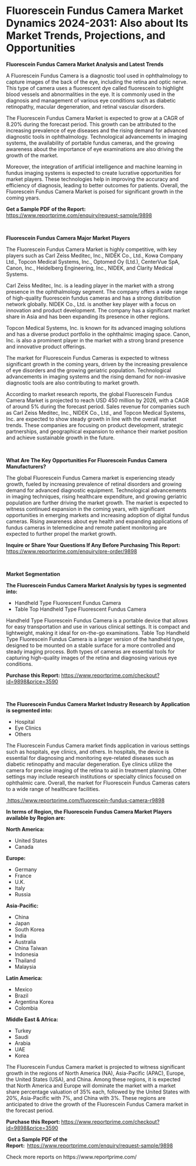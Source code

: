 <p><h1>Fluorescein Fundus Camera Market Dynamics 2024-2031: Also about Its Market Trends, Projections, and Opportunities</h1></p><p><strong>Fluorescein Fundus Camera Market Analysis and Latest Trends</strong></p>
<p><p>A Fluorescein Fundus Camera is a diagnostic tool used in ophthalmology to capture images of the back of the eye, including the retina and optic nerve. This type of camera uses a fluorescent dye called fluorescein to highlight blood vessels and abnormalities in the eye. It is commonly used in the diagnosis and management of various eye conditions such as diabetic retinopathy, macular degeneration, and retinal vascular disorders.</p><p>The Fluorescein Fundus Camera Market is expected to grow at a CAGR of 8.20% during the forecast period. This growth can be attributed to the increasing prevalence of eye diseases and the rising demand for advanced diagnostic tools in ophthalmology. Technological advancements in imaging systems, the availability of portable fundus cameras, and the growing awareness about the importance of eye examinations are also driving the growth of the market.</p><p>Moreover, the integration of artificial intelligence and machine learning in fundus imaging systems is expected to create lucrative opportunities for market players. These technologies help in improving the accuracy and efficiency of diagnosis, leading to better outcomes for patients. Overall, the Fluorescein Fundus Camera Market is poised for significant growth in the coming years.</p></p>
<p><strong>Get a Sample PDF of the Report:&nbsp;</strong> <a href="https://www.reportprime.com/enquiry/request-sample/9898">https://www.reportprime.com/enquiry/request-sample/9898</a></p>
<p>&nbsp;</p>
<p><strong>Fluorescein Fundus Camera Major Market Players</strong></p>
<p><p>The Fluorescein Fundus Camera Market is highly competitive, with key players such as Carl Zeiss Meditec, Inc., NIDEK Co., Ltd., Kowa Company Ltd., Topcon Medical Systems, Inc., Optomed Oy (Ltd.), CenterVue SpA, Canon, Inc., Heidelberg Engineering, Inc., NIDEK, and Clarity Medical Systems. </p><p>Carl Zeiss Meditec, Inc. is a leading player in the market with a strong presence in the ophthalmology segment. The company offers a wide range of high-quality fluorescein fundus cameras and has a strong distribution network globally. NIDEK Co., Ltd. is another key player with a focus on innovation and product development. The company has a significant market share in Asia and has been expanding its presence in other regions.</p><p>Topcon Medical Systems, Inc. is known for its advanced imaging solutions and has a diverse product portfolio in the ophthalmic imaging space. Canon, Inc. is also a prominent player in the market with a strong brand presence and innovative product offerings. </p><p>The market for Fluorescein Fundus Cameras is expected to witness significant growth in the coming years, driven by the increasing prevalence of eye disorders and the growing geriatric population. Technological advancements in imaging systems and the rising demand for non-invasive diagnostic tools are also contributing to market growth.</p><p>According to market research reports, the global Fluorescein Fundus Camera Market is projected to reach USD 450 million by 2026, with a CAGR of around 5% during the forecast period. Sales revenue for companies such as Carl Zeiss Meditec, Inc., NIDEK Co., Ltd., and Topcon Medical Systems, Inc. are expected to show steady growth in line with the overall market trends. These companies are focusing on product development, strategic partnerships, and geographical expansion to enhance their market position and achieve sustainable growth in the future.</p></p>
<p>&nbsp;</p>
<p><strong>What Are The Key Opportunities For Fluorescein Fundus Camera Manufacturers?</strong></p>
<p><p>The global Fluorescein Fundus Camera market is experiencing steady growth, fueled by increasing prevalence of retinal disorders and growing demand for advanced diagnostic equipment. Technological advancements in imaging techniques, rising healthcare expenditure, and growing geriatric population are further driving the market growth. The market is expected to witness continued expansion in the coming years, with significant opportunities in emerging markets and increasing adoption of digital fundus cameras. Rising awareness about eye health and expanding applications of fundus cameras in telemedicine and remote patient monitoring are expected to further propel the market growth.</p></p>
<p><strong>Inquire or Share Your Questions If Any Before Purchasing This Report:</strong> <a href="https://www.reportprime.com/enquiry/pre-order/9898">https://www.reportprime.com/enquiry/pre-order/9898</a></p>
<p>&nbsp;</p>
<p><strong>Market Segmentation</strong></p>
<p><strong>The Fluorescein Fundus Camera Market Analysis by types is segmented into:</strong></p>
<p><ul><li>Handheld Type Fluorescent Fundus Camera</li><li>Table Top Handheld Type Fluorescent Fundus Camera</li></ul></p>
<p><p>Handheld Type Fluorescein Fundus Camera is a portable device that allows for easy transportation and use in various clinical settings. It is compact and lightweight, making it ideal for on-the-go examinations. Table Top Handheld Type Fluorescein Fundus Camera is a larger version of the handheld type, designed to be mounted on a stable surface for a more controlled and steady imaging process. Both types of cameras are essential tools for capturing high-quality images of the retina and diagnosing various eye conditions.</p></p>
<p><strong>Purchase this Report:&nbsp;</strong><a href="https://www.reportprime.com/checkout?id=9898&price=3590">https://www.reportprime.com/checkout?id=9898&price=3590</a></p>
<p>&nbsp;</p>
<p><strong>The Fluorescein Fundus Camera Market Industry Research by Application is segmented into:</strong></p>
<p><ul><li>Hospital</li><li>Eye Clinics</li><li>Others</li></ul></p>
<p><p>The Fluorescein Fundus Camera market finds application in various settings such as hospitals, eye clinics, and others. In hospitals, the device is essential for diagnosing and monitoring eye-related diseases such as diabetic retinopathy and macular degeneration. Eye clinics utilize the camera for precise imaging of the retina to aid in treatment planning. Other settings may include research institutions or specialty clinics focused on ophthalmic care. Overall, the market for Fluorescein Fundus Cameras caters to a wide range of healthcare facilities.</p></p>
<p><a href="https://www.reportprime.com/fluorescein-fundus-camera-r9898">&nbsp;https://www.reportprime.com/fluorescein-fundus-camera-r9898</a></p>
<p><strong>In terms of Region, the Fluorescein Fundus Camera Market Players available by Region are:</strong></p>
<p>
    <p> <strong> North America: </strong>
        <ul>
            <li>United States</li>
            <li>Canada</li>
        </ul>
        </p> 
    <p> <strong> Europe: </strong>
        <ul>
            <li>Germany</li>
            <li>France</li>
            <li>U.K.</li>
            <li>Italy</li>
            <li>Russia</li>
        </ul>
        </p> 
    <p> <strong> Asia-Pacific: </strong>
        <ul>
            <li>China</li>
            <li>Japan</li>
            <li>South Korea</li>
            <li>India</li>
            <li>Australia</li>
            <li>China Taiwan</li>
            <li>Indonesia</li>
            <li>Thailand</li>
            <li>Malaysia</li>
        </ul>
        </p> 
    <p> <strong> Latin America: </strong>
        <ul>
            <li>Mexico</li>
            <li>Brazil</li>
            <li>Argentina Korea</li>
            <li>Colombia</li>
        </ul>
        </p> 
    <p> <strong> Middle East & Africa: </strong>
        <ul>
            <li>Turkey</li>
            <li>Saudi</li>
            <li>Arabia</li>
            <li>UAE</li>
            <li>Korea</li>
        </ul>
    </p>
    </p>
<p><p>The Fluorescein Fundus Camera market is projected to witness significant growth in the regions of North America (NA), Asia-Pacific (APAC), Europe, the United States (USA), and China. Among these regions, it is expected that North America and Europe will dominate the market with a market share percentage valuation of 35% each, followed by the United States with 20%, Asia-Pacific with 7%, and China with 3%. These regions are anticipated to drive the growth of the Fluorescein Fundus Camera market in the forecast period.</p></p>
<p><strong>Purchase this Report: </strong><a href="https://www.reportprime.com/checkout?id=9898&price=3590">https://www.reportprime.com/checkout?id=9898&price=3590</a></p>
<p>&nbsp;<strong>Get a Sample PDF of the Report:&nbsp;&nbsp;</strong><a href="https://www.reportprime.com/enquiry/request-sample/9898">https://www.reportprime.com/enquiry/request-sample/9898</a></p>
<p><strong></strong></p>
<p>Check more reports on https://www.reportprime.com/</p>